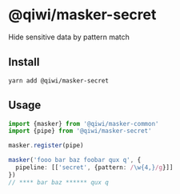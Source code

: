 # @qiwi/masker-secret
Hide sensitive data by pattern match

## Install
```shell script
yarn add @qiwi/masker-secret
```

## Usage
```typescript
import {masker} from '@qiwi/masker-common'
import {pipe} from '@qiwi/masker-secret'

masker.register(pipe)

masker('fooo bar baz foobar qux q', {
  pipeline: [['secret', {pattern: /\w{4,}/g}]]
})
// **** bar baz ****** qux q
```

